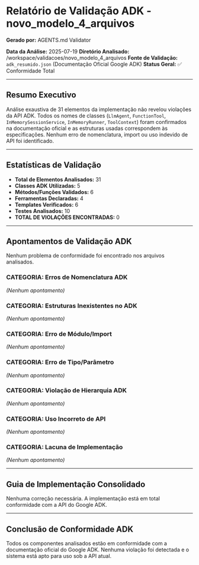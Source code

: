# Relatório de Validação ADK - novo_modelo_4_arquivos

**Gerado por:** AGENTS.md Validator

**Data da Análise:** 2025-07-19
**Diretório Analisado:** /workspace/validacoes/novo_modelo_4_arquivos
**Fonte de Validação:** `adk_resumido.json` (Documentação Oficial Google ADK)
**Status Geral:** ✅ Conformidade Total

---

## Resumo Executivo
Análise exaustiva de 31 elementos da implementação não revelou violações da API ADK. Todos os nomes de classes (`LlmAgent`, `FunctionTool`, `InMemorySessionService`, `InMemoryRunner`, `ToolContext`) foram confirmados na documentação oficial e as estruturas usadas correspondem às especificações. Nenhum erro de nomenclatura, import ou uso indevido de API foi identificado.

---

## Estatísticas de Validação
- **Total de Elementos Analisados:** 31
- **Classes ADK Utilizadas:** 5
- **Métodos/Funções Validados:** 6
- **Ferramentas Declaradas:** 4
- **Templates Verificados:** 6
- **Testes Analisados:** 10
- **TOTAL DE VIOLAÇÕES ENCONTRADAS:** 0

---

## Apontamentos de Validação ADK

Nenhum problema de conformidade foi encontrado nos arquivos analisados.

### CATEGORIA: Erros de Nomenclatura ADK
*(Nenhum apontamento)*

### CATEGORIA: Estruturas Inexistentes no ADK
*(Nenhum apontamento)*

### CATEGORIA: Erro de Módulo/Import
*(Nenhum apontamento)*

### CATEGORIA: Erro de Tipo/Parâmetro
*(Nenhum apontamento)*

### CATEGORIA: Violação de Hierarquia ADK
*(Nenhum apontamento)*

### CATEGORIA: Uso Incorreto de API
*(Nenhum apontamento)*

### CATEGORIA: Lacuna de Implementação
*(Nenhum apontamento)*

---

## Guia de Implementação Consolidado
Nenhuma correção necessária. A implementação está em total conformidade com a API do Google ADK.

---

## Conclusão de Conformidade ADK
Todos os componentes analisados estão em conformidade com a documentação oficial do Google ADK. Nenhuma violação foi detectada e o sistema está apto para uso sob a API atual.
